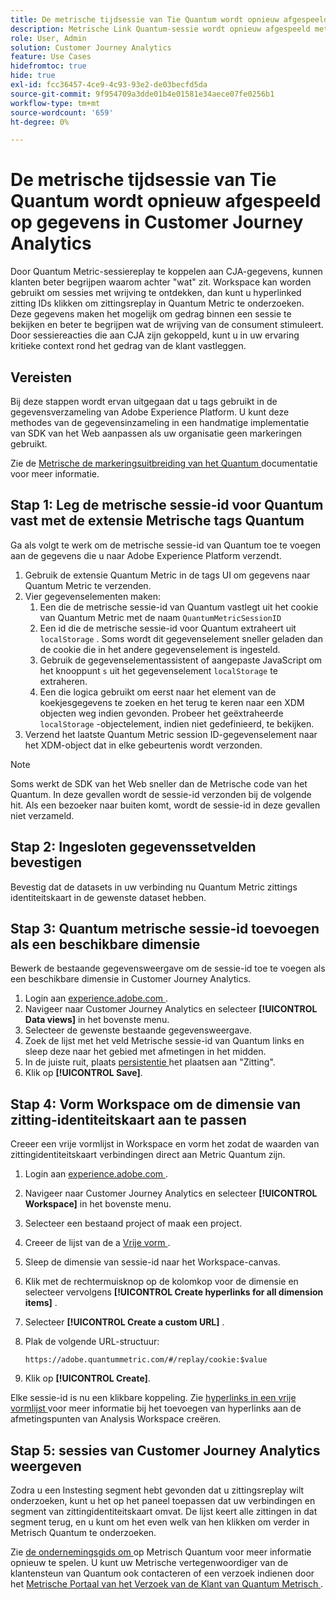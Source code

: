 ```yaml
---
title: De metrische tijdsessie van Tie Quantum wordt opnieuw afgespeeld op gegevens in Customer Journey Analytics
description: Metrische Link Quantum-sessie wordt opnieuw afgespeeld met CJA-gegevens om beter te begrijpen waarom achter "wat" zit.
role: User, Admin
solution: Customer Journey Analytics
feature: Use Cases
hidefromtoc: true
hide: true
exl-id: fcc36457-4ce9-4c93-93e2-de03becfd5da
source-git-commit: 9f954709a3dde01b4e01581e34aece07fe0256b1
workflow-type: tm+mt
source-wordcount: '659'
ht-degree: 0%

---
```


# De metrische tijdsessie van Tie Quantum wordt opnieuw afgespeeld op gegevens in Customer Journey Analytics

Door Quantum Metric-sessiereplay te koppelen aan CJA-gegevens, kunnen klanten beter begrijpen waarom achter &quot;wat&quot; zit.  Workspace kan worden gebruikt om sessies met wrijving te ontdekken, dan kunt u hyperlinked zitting IDs klikken om zittingsreplay in Quantum Metric te onderzoeken.  Deze gegevens maken het mogelijk om gedrag binnen een sessie te bekijken en beter te begrijpen wat de wrijving van de consument stimuleert.  Door sessiereacties die aan CJA zijn gekoppeld, kunt u in uw ervaring kritieke context rond het gedrag van de klant vastleggen.

## Vereisten

Bij deze stappen wordt ervan uitgegaan dat u tags gebruikt in de gegevensverzameling van Adobe Experience Platform. U kunt deze methodes van de gegevensinzameling in een handmatige implementatie van SDK van het Web aanpassen als uw organisatie geen markeringen gebruikt.

Zie de [ Metrische de markeringsuitbreiding van het Quantum ](https://experienceleague.adobe.com/en/docs/experience-platform/destinations/catalog/analytics/quantum-metric) documentatie voor meer informatie.

## Stap 1: Leg de metrische sessie-id voor Quantum vast met de extensie Metrische tags Quantum

Ga als volgt te werk om de metrische sessie-id van Quantum toe te voegen aan de gegevens die u naar Adobe Experience Platform verzendt.

1. Gebruik de extensie Quantum Metric in de tags UI om gegevens naar Quantum Metric te verzenden.
1. Vier gegevenselementen maken:
   1. Een die de metrische sessie-id van Quantum vastlegt uit het cookie van Quantum Metric met de naam `QuantumMetricSessionID`
   1. Een id die de metrische sessie-id voor Quantum extraheert uit `localStorage` . Soms wordt dit gegevenselement sneller geladen dan de cookie die in het andere gegevenselement is ingesteld.
   1. Gebruik de gegevenselementassistent of aangepaste JavaScript om het knooppunt `s` uit het gegevenselement `localStorage` te extraheren.
   1. Een die logica gebruikt om eerst naar het element van de koekjesgegevens te zoeken en het terug te keren naar een XDM objecten weg indien gevonden. Probeer het geëxtraheerde `localStorage` -objectelement, indien niet gedefinieerd, te bekijken.
1. Verzend het laatste Quantum Metric session ID-gegevenselement naar het XDM-object dat in elke gebeurtenis wordt verzonden.

>[!NOTE]
>Soms werkt de SDK van het Web sneller dan de Metrische code van het Quantum. In deze gevallen wordt de sessie-id verzonden bij de volgende hit. Als een bezoeker naar buiten komt, wordt de sessie-id in deze gevallen niet verzameld.

## Stap 2: Ingesloten gegevenssetvelden bevestigen

Bevestig dat de datasets in uw verbinding nu Quantum Metric zittings identiteitskaart in de gewenste dataset hebben.

## Stap 3: Quantum metrische sessie-id toevoegen als een beschikbare dimensie

Bewerk de bestaande gegevensweergave om de sessie-id toe te voegen als een beschikbare dimensie in Customer Journey Analytics.

1. Login aan [ experience.adobe.com ](https://experience.adobe.com).
1. Navigeer naar Customer Journey Analytics en selecteer **[!UICONTROL Data views]** in het bovenste menu.
1. Selecteer de gewenste bestaande gegevensweergave.
1. Zoek de lijst met het veld Metrische sessie-id van Quantum links en sleep deze naar het gebied met afmetingen in het midden.
1. In de juiste ruit, plaats [ persistentie ](/help/data-views/component-settings/persistence.md) het plaatsen aan &quot;Zitting&quot;.
1. Klik op **[!UICONTROL Save]**.

## Stap 4: Vorm Workspace om de dimensie van zitting-identiteitskaart aan te passen

Creeer een vrije vormlijst in Workspace en vorm het zodat de waarden van zittingidentiteitskaart verbindingen direct aan Metric Quantum zijn.

1. Login aan [ experience.adobe.com ](https://experience.adobe.com).
1. Navigeer naar Customer Journey Analytics en selecteer **[!UICONTROL Workspace]** in het bovenste menu.
1. Selecteer een bestaand project of maak een project.
1. Creeer de lijst van de a [ Vrije vorm ](/help/analysis-workspace/visualizations/freeform-table/freeform-table.md).
1. Sleep de dimensie van sessie-id naar het Workspace-canvas.
1. Klik met de rechtermuisknop op de kolomkop voor de dimensie en selecteer vervolgens **[!UICONTROL Create hyperlinks for all dimension items]** .
1. Selecteer **[!UICONTROL Create a custom URL]** .
1. Plak de volgende URL-structuur:

   ```
   https://adobe.quantummetric.com/#/replay/cookie:$value
   ```

1. Klik op **[!UICONTROL Create]**.

Elke sessie-id is nu een klikbare koppeling. Zie [ hyperlinks in een vrije vormlijst ](/help/analysis-workspace/visualizations/freeform-table/freeform-table-hyperlinks.md) voor meer informatie bij het toevoegen van hyperlinks aan de afmetingspunten van Analysis Workspace creëren.

## Stap 5: sessies van Customer Journey Analytics weergeven

Zodra u een Instesting segment hebt gevonden dat u zittingsreplay wilt onderzoeken, kunt u het op het paneel toepassen dat uw verbindingen en segment van zittingidentiteitskaart omvat. De lijst keert alle zittingen in dat segment terug, en u kunt om het even welk van hen klikken om verder in Metrisch Quantum te onderzoeken.

Zie [ de ondernemingsgids om ](https://www.quantummetric.com/resources/ebook/the-enterprise-guide-to-session-replay) op Metrisch Quantum voor meer informatie opnieuw te spelen. U kunt uw Metrische vertegenwoordiger van de klantensteun van Quantum ook contacteren of een verzoek indienen door het [ Metrische Portaal van het Verzoek van de Klant van Quantum Metrisch ](https://community.quantummetric.com/s/public-support-page).
